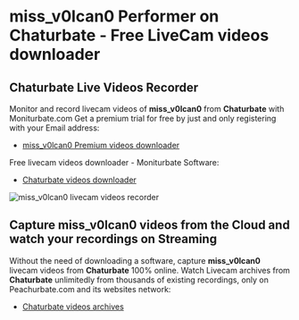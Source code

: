 # miss_v0lcan0 Performer on Chaturbate - Free LiveCam videos downloader

## Chaturbate Live Videos Recorder

Monitor and record livecam videos of **miss_v0lcan0** from **Chaturbate** with Moniturbate.com
Get a premium trial for free by just and only registering with your Email address:
* [miss_v0lcan0 Premium videos downloader](https://moniturbate.com/request-demo-licence-key.html)

Free livecam videos downloader - Moniturbate Software:
* [Chaturbate videos downloader](https://moniturbate.com/moniturbate-download-software.html)

![miss_v0lcan0 livecam videos recorder](https://peachurnet.com/templates/moniturbate-software.png)


## Capture miss_v0lcan0 videos from the Cloud and watch your recordings on Streaming

Without the need of downloading a software, capture **miss_v0lcan0** livecam videos from **Chaturbate** 100% online.
Watch Livecam archives from **Chaturbate** unlimitedly from thousands of existing recordings, only on Peachurbate.com and its websites network:
* [Chaturbate videos archives](https://peachurnet.com/)